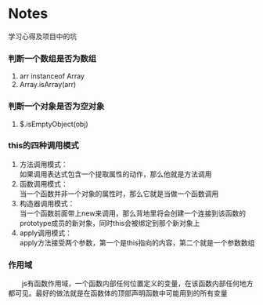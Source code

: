 # Notes
学习心得及项目中的坑

### 判断一个数组是否为数组
1. arr instanceof Array
2. Array.isArray(arr)
### 判断一个对象是否为空对象
1. $.isEmptyObject(obj) 

### this的四种调用模式
1. 方法调用模式：</br>
如果调用表达式包含一个提取属性的动作，那么他就是方法调用
2. 函数调用模式：</br>
当一个函数并非一个对象的属性时，那么它就是当做一个函数调用
3. 构造器调用模式：</br>
当一个函数前面带上new来调用，那么背地里将会创建一个连接到该函数的prototype成员的新对象，同时this会被绑定到那个新对象上
4. apply调用模式：</br>
apply方法接受两个参数，第一个是this指向的内容，第二个就是一个参数数组

### 作用域 
　　js有函数作用域，一个函数内部任何位置定义的变量，在该函数内部任何地方都可见。最好的做法就是在函数体的顶部声明函数中可能用到的所有变量
